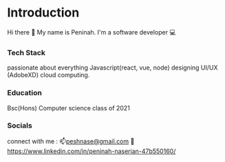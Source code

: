 # Introduction
Hi there 👋
My name is Peninah.
I'm a software developer 💻

### Tech Stack
passionate about everything Javascript(react, vue, node)
designing UI/UX (AdobeXD)
cloud computing.

### Education
 Bsc(Hons) Computer science class of 2021
 
### Socials
connect with me : 📫peshnase@gmail.com  📲 https://www.linkedin.com/in/peninah-naserian-47b550160/

<!--
**peninahnaserian/peninahnaserian** is a ✨ _special_ ✨ repository because its `README.md` (this file) appears on your GitHub profile.

Here are some ideas to get you started:

- 🔭 I’m currently working on ...
- 🌱 I’m currently learning ...
- 👯 I’m looking to collaborate on ...
- 🤔 I’m looking for help with ...
- 💬 Ask me about ...
- 📫 How to reach me: ...
- 😄 Pronouns: ...
- ⚡ Fun fact: ...
-->
